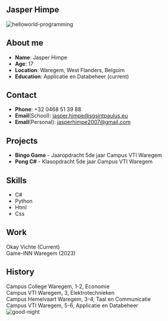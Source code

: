 ## Jasper Himpe

![helloworld-programming](https://github.com/user-attachments/assets/667cf859-d678-48c0-9c27-facd0b5a5c2c)


## About me
* **Name**: Jasper Himpe <br />
* **Age**: 17 <br />
* **Location**: Waregem, West Flanders, Belguim <br />
* **Education**: Applicatie en Databeheer (current)
## Contact
* **Phone**: +32 0468 51 39 88
* **Email**(School): jasper.himpe@sgsintpaulus.eu
* **Email**(Personal): jasperhimpe2007@gmail.com
## Projects
* **Bingo Game** - Jaaropdracht 5de jaar Campus VTI Waregem
* **Pong C#** - Klasopdracht 5de jaar Campus VTI Waregem
## Skills
* C#
* Python
* Html
* Css
## Work
Okay Vichte (Current) <br />
Game-INN Waregem (2023)
## History
Campus College Waregem, 1-2, Economie <br />
Campus VTI Waregem, 3, Elektrotechnieken <br />
Campus Hemelvaart Waregem, 3-4, Taal en Communicatie <br />
Campus VTI Waregem, 5-6, Applicatie en Databeheer <br />
![good-night](https://github.com/user-attachments/assets/83c1c678-8efd-4025-bc8a-e034004ffb37)
